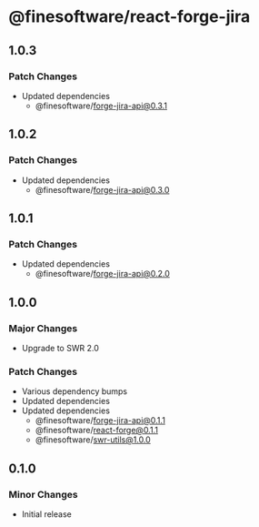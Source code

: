 # @finesoftware/react-forge-jira

## 1.0.3

### Patch Changes

-   Updated dependencies
    -   @finesoftware/forge-jira-api@0.3.1

## 1.0.2

### Patch Changes

-   Updated dependencies
    -   @finesoftware/forge-jira-api@0.3.0

## 1.0.1

### Patch Changes

-   Updated dependencies
    -   @finesoftware/forge-jira-api@0.2.0

## 1.0.0

### Major Changes

-   Upgrade to SWR 2.0

### Patch Changes

-   Various dependency bumps
-   Updated dependencies
-   Updated dependencies
    -   @finesoftware/forge-jira-api@0.1.1
    -   @finesoftware/react-forge@0.1.1
    -   @finesoftware/swr-utils@1.0.0

## 0.1.0

### Minor Changes

-   Initial release
